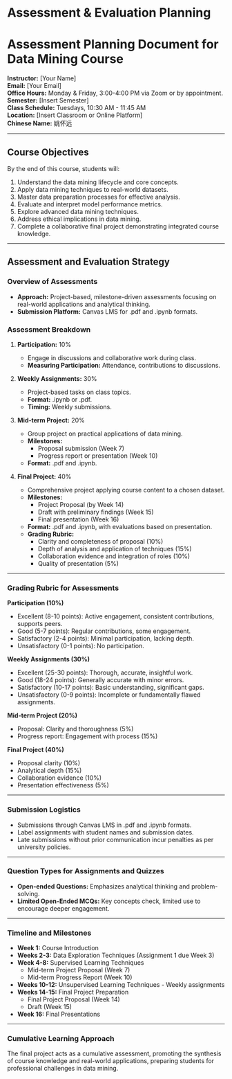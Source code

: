 Assessment & Evaluation Planning
================================

# Assessment Planning Document for Data Mining Course

**Instructor:** [Your Name]  
**Email:** [Your Email]  
**Office Hours:** Monday & Friday, 3:00-4:00 PM via Zoom or by appointment.  
**Semester:** [Insert Semester]  
**Class Schedule:** Tuesdays, 10:30 AM - 11:45 AM  
**Location:** [Insert Classroom or Online Platform]  
**Chinese Name:** 姚怀远

---

## Course Objectives
By the end of this course, students will:
1. Understand the data mining lifecycle and core concepts.
2. Apply data mining techniques to real-world datasets.
3. Master data preparation processes for effective analysis.
4. Evaluate and interpret model performance metrics.
5. Explore advanced data mining techniques.
6. Address ethical implications in data mining.
7. Complete a collaborative final project demonstrating integrated course knowledge.

---

## Assessment and Evaluation Strategy

### Overview of Assessments
- **Approach:** Project-based, milestone-driven assessments focusing on real-world applications and analytical thinking.
- **Submission Platform:** Canvas LMS for .pdf and .ipynb formats.

### Assessment Breakdown
1. **Participation:** 10%
   - Engage in discussions and collaborative work during class.
   - **Measuring Participation:** Attendance, contributions to discussions.

2. **Weekly Assignments:** 30%
   - Project-based tasks on class topics.
   - **Format:** .ipynb or .pdf.
   - **Timing:** Weekly submissions.

3. **Mid-term Project:** 20%
   - Group project on practical applications of data mining.
   - **Milestones:**
     - Proposal submission (Week 7)
     - Progress report or presentation (Week 10)
   - **Format:** .pdf and .ipynb.

4. **Final Project:** 40%
   - Comprehensive project applying course content to a chosen dataset.
   - **Milestones:**
     - Project Proposal (by Week 14)
     - Draft with preliminary findings (Week 15)
     - Final presentation (Week 16)
   - **Format:** .pdf and .ipynb, with evaluations based on presentation.
   - **Grading Rubric:**
     - Clarity and completeness of proposal (10%)
     - Depth of analysis and application of techniques (15%)
     - Collaboration evidence and integration of roles (10%)
     - Quality of presentation (5%)

---

### Grading Rubric for Assessments

**Participation (10%)**
- Excellent (8-10 points): Active engagement, consistent contributions, supports peers.
- Good (5-7 points): Regular contributions, some engagement.
- Satisfactory (2-4 points): Minimal participation, lacking depth.
- Unsatisfactory (0-1 points): No participation.

**Weekly Assignments (30%)**
- Excellent (25-30 points): Thorough, accurate, insightful work.
- Good (18-24 points): Generally accurate with minor errors.
- Satisfactory (10-17 points): Basic understanding, significant gaps.
- Unsatisfactory (0-9 points): Incomplete or fundamentally flawed assignments.

**Mid-term Project (20%)**
- Proposal: Clarity and thoroughness (5%)
- Progress report: Engagement with process (15%)

**Final Project (40%)**
- Proposal clarity (10%)
- Analytical depth (15%)
- Collaboration evidence (10%)
- Presentation effectiveness (5%)

---

### Submission Logistics
- Submissions through Canvas LMS in .pdf and .ipynb formats.
- Label assignments with student names and submission dates.
- Late submissions without prior communication incur penalties as per university policies.

---

### Question Types for Assignments and Quizzes
- **Open-ended Questions:** Emphasizes analytical thinking and problem-solving.
- **Limited Open-Ended MCQs:** Key concepts check, limited use to encourage deeper engagement.

---

### Timeline and Milestones
- **Week 1:** Course Introduction
- **Weeks 2-3:** Data Exploration Techniques (Assignment 1 due Week 3)
- **Week 4-8:** Supervised Learning Techniques  
  - Mid-term Project Proposal (Week 7)  
  - Mid-term Progress Report (Week 10)
- **Weeks 10-12:** Unsupervised Learning Techniques - Weekly assignments
- **Weeks 14-15:** Final Project Preparation  
  - Final Project Proposal (Week 14)  
  - Draft (Week 15)
- **Week 16:** Final Presentations

---

### Cumulative Learning Approach
The final project acts as a cumulative assessment, promoting the synthesis of course knowledge and real-world applications, preparing students for professional challenges in data mining.